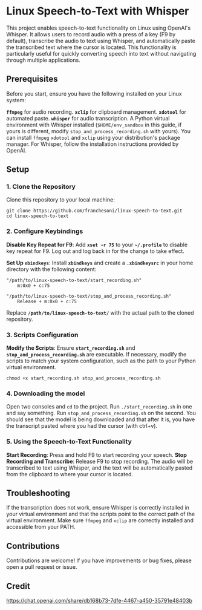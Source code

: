 # Linux Speech-to-Text with Whisper
This project enables speech-to-text functionality on Linux using OpenAI's Whisper. It allows users to record audio with a press of a key (F9 by default), transcribe the audio to text using Whisper, and automatically paste the transcribed text where the cursor is located. This functionality is particularly useful for quickly converting speech into text without navigating through multiple applications.

## Prerequisites
Before you start, ensure you have the following installed on your Linux system:

**`ffmpeg`** for audio recording.
**`xclip`** for clipboard management.
**`xdotool`** for automated paste.
**`whisper`** for audio transcription.
A Python virtual environment with Whisper installed (`$HOME/env_sandbox` in this guide, if yours is different, modify `stop_and_process_recording.sh` with yours).
You can install `ffmpeg` `xdotool` and `xclip` using your distribution's package manager. For Whisper, follow the installation instructions provided by OpenAI.

## Setup
### 1. Clone the Repository
Clone this repository to your local machine:

```
git clone https://github.com/franchesoni/linux-speech-to-text.git
cd linux-speech-to-text
```
### 2. Configure Keybindings
**Disable Key Repeat for F9**: Add **`xset -r 75`** to your **`~/.profile`** to disable key repeat for F9. Log out and log back in for the change to take effect.

**Set Up `xbindkeys`**: Install **`xbindkeys`** and create a **`.xbindkeysrc`** in your home directory with the following content:

```
"/path/to/linux-speech-to-text/start_recording.sh"
    m:0x0 + c:75

"/path/to/linux-speech-to-text/stop_and_process_recording.sh"
    Release + m:0x0 + c:75
```
Replace **`/path/to/linux-speech-to-text/`** with the actual path to the cloned repository.

### 3. Scripts Configuration
**Modify the Scripts**: Ensure **`start_recording.sh`** and **`stop_and_process_recording.sh`** are executable. If necessary, modify the scripts to match your system configuration, such as the path to your Python virtual environment.
```
chmod +x start_recording.sh stop_and_process_recording.sh
```

### 4. Downloading the model
Open two consoles and `cd` to the project. Run `./start_recording.sh` in one and say something. Run `stop_and_process_recording.sh` on the second. You should see that the model is being downloaded and that after it is, you have the transcript pasted where you had the cursor (with ctrl+v). 

### 5. Using the Speech-to-Text Functionality
**Start Recording**: Press and hold F9 to start recording your speech.
**Stop Recording and Transcribe**: Release F9 to stop recording. The audio will be transcribed to text using Whisper, and the text will be automatically pasted from the clipboard to where your cursor is located.

## Troubleshooting
If the transcription does not work, ensure Whisper is correctly installed in your virtual environment and that the scripts point to the correct path of the virtual environment.
Make sure `ffmpeg` and `xclip` are correctly installed and accessible from your PATH.

## Contributions
Contributions are welcome! If you have improvements or bug fixes, please open a pull request or issue.

## Credit
https://chat.openai.com/share/db168b73-7dfe-4467-a450-35791e48403b